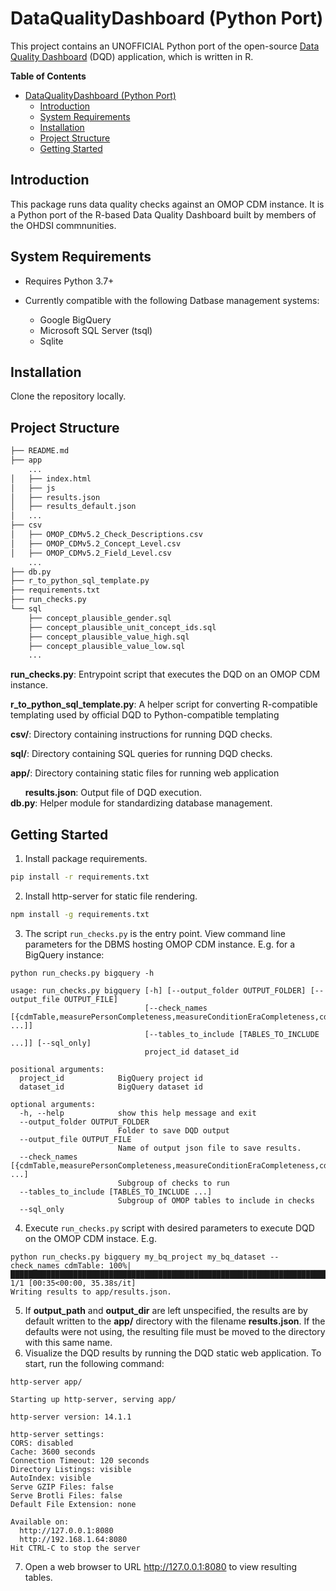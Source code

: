 # DataQualityDashboard (Python Port)

This project contains an UNOFFICIAL Python port of the open-source [Data Quality Dashboard](https://github.com/OHDSI/DataQualityDashboard) (DQD) application, which is written in R.

<!-- START doctoc generated TOC please keep comment here to allow auto update -->
<!-- DON'T EDIT THIS SECTION, INSTEAD RE-RUN doctoc TO UPDATE -->
**Table of Contents**

- [DataQualityDashboard (Python Port)](#dataqualitydashboard-python-port)
  - [Introduction](#introduction)
  - [System Requirements](#system-requirements)
  - [Installation](#installation)
  - [Project Structure](#project-structure)
  - [Getting Started](#getting-started)

<!-- END doctoc generated TOC please keep comment here to allow auto update -->

## Introduction

This package runs data quality checks against an OMOP CDM instance. It is a Python port of the R-based Data Quality Dashboard built by members of the OHDSI commnunities.

## System Requirements

* Requires Python 3.7+

* Currently compatible with the following Datbase management systems:
    * Google BigQuery
    * Microsoft SQL Server (tsql)
    * Sqlite

## Installation

Clone the repository locally.

## Project Structure

```bash
├── README.md
├── app
    ...
│   ├── index.html
│   ├── js
│   ├── results.json
│   ├── results_default.json
│   ...
├── csv
│   ├── OMOP_CDMv5.2_Check_Descriptions.csv
│   ├── OMOP_CDMv5.2_Concept_Level.csv
│   ├── OMOP_CDMv5.2_Field_Level.csv
    ...
├── db.py
├── r_to_python_sql_template.py
├── requirements.txt
├── run_checks.py
└── sql
    ├── concept_plausible_gender.sql
    ├── concept_plausible_unit_concept_ids.sql
    ├── concept_plausible_value_high.sql
    ├── concept_plausible_value_low.sql
    ...

```

**run_checks.py**: Entrypoint script that executes the DQD on an OMOP CDM instance.

**r_to_python_sql_template.py**: A helper script for converting R-compatible templating used by official DQD to Python-compatible templating

**csv/**: Directory containing instructions for running DQD checks.

**sql/**: Directory containing SQL queries for running DQD checks.

**app/**: Directory containing static files for running web application

&nbsp;&nbsp;&nbsp;&nbsp;&nbsp; **results.json**: Output file of DQD execution.\
**db.py**: Helper module for standardizing database management.


## Getting Started

1. Install package requirements.
```bash
pip install -r requirements.txt
```
2. Install http-server for static file rendering.
```bash
npm install -g requirements.txt
```
3. The script `run_checks.py` is the entry point. View command line parameters for the DBMS hosting OMOP CDM instance. E.g. for a BigQuery instance:
```
python run_checks.py bigquery -h

usage: run_checks.py bigquery [-h] [--output_folder OUTPUT_FOLDER] [--output_file OUTPUT_FILE]
                              [--check_names [{cdmTable,measurePersonCompleteness,measureConditionEraCompleteness,cdmField,isRequired,cdmDatatype,isPrimaryKey,isForeignKey,fkDomain,fkClass,isStandardValidConcept,measureValueCompleteness,standardConceptRecordCompleteness,sourceConceptRecordCompleteness,sourceValueCompleteness,plausibleValueLow,plausibleValueHigh,plausibleTemporalAfter,plausibleDuringLife,withinVisitDates,plausibleGender,plausibleUnitConceptIds} ...]]
                              [--tables_to_include [TABLES_TO_INCLUDE ...]] [--sql_only]
                              project_id dataset_id

positional arguments:
  project_id            BigQuery project id
  dataset_id            BigQuery dataset id

optional arguments:
  -h, --help            show this help message and exit
  --output_folder OUTPUT_FOLDER
                        Folder to save DQD output
  --output_file OUTPUT_FILE
                        Name of output json file to save results.
  --check_names [{cdmTable,measurePersonCompleteness,measureConditionEraCompleteness,cdmField,isRequired,cdmDatatype,isPrimaryKey,isForeignKey,fkDomain,fkClass,isStandardValidConcept,measureValueCompleteness,standardConceptRecordCompleteness,sourceConceptRecordCompleteness,sourceValueCompleteness,plausibleValueLow,plausibleValueHigh,plausibleTemporalAfter,plausibleDuringLife,withinVisitDates,plausibleGender,plausibleUnitConceptIds} ...]
                        Subgroup of checks to run
  --tables_to_include [TABLES_TO_INCLUDE ...]
                        Subgroup of OMOP tables to include in checks
  --sql_only
```
4. Execute `run_checks.py` script with desired parameters to execute DQD on the OMOP CDM instace. E.g.
```
python run_checks.py bigquery my_bq_project my_bq_dataset --check_names cdmTable: 100%|█████████████████████████████████████████████████████████████████████████████████████████████████████████████████████████| 1/1 [00:35<00:00, 35.38s/it]
Writing results to app/results.json.
```
5. If **output_path** and **output_dir** are left unspecified, the results are by default written to the **app/** directory with the filename **results.json**. If the defaults were not using, the resulting file must be moved to the directory with this same name.
6. Visualize the DQD results by running the DQD static web application. To start, run the following command:
```
http-server app/

Starting up http-server, serving app/

http-server version: 14.1.1

http-server settings:
CORS: disabled
Cache: 3600 seconds
Connection Timeout: 120 seconds
Directory Listings: visible
AutoIndex: visible
Serve GZIP Files: false
Serve Brotli Files: false
Default File Extension: none

Available on:
  http://127.0.0.1:8080
  http://192.168.1.64:8080
Hit CTRL-C to stop the server
```
7. Open a web browser to URL http://127.0.0.1:8080 to view resulting tables.